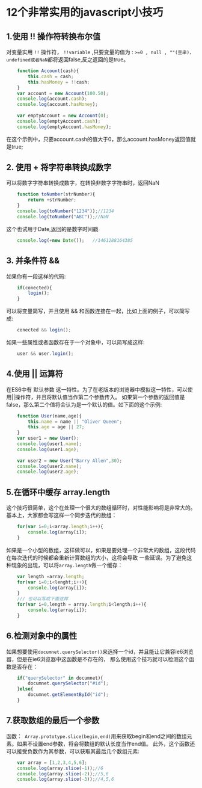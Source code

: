 # 12个非常实用的javascript小技巧

## 1.使用  !!  操作符转换布尔值
对变量实用 ```!!``` 操作符， ```!!variable``` ,只要变量的值为 : ```>=0 , null , ""(空串)，undefined或者NaN```都将返回false,反之返回的是true。
``` javascript
    function Account(cash){
        this.cash = cash;
        this.hasMoney = !!cash;
    }
    var account = new Account(100.50);
    console.log(account.cash);
    console.log(account.hasMoney);
    
    var emptyAccount = new Account(0);
    console.log(emptyAccount.cash);
    console.log(emptyAccount.hasMoney);
```
在这个示例中，只要account.cash的值大于0，那么account.hasMoney返回值就是true;

## 2. 使用 + 将字符串转换成数字
可以将数字字符串转换成数字，在转换非数字字符串时，返回NaN
``` javascript
    function toNumber(strNumber){
        return +strNumber;        
    }
    console.log(toNumber("1234"));//1234
    console.log(toNumber("ABC"));//NaN
```
这个也试用于Date,返回的是数字时间戳
``` javascript
    console.log(+new Date());   //1461288164385
```
## 3. 并条件符  && 
如果你有一段这样的代码:
``` javascript
    if(conected){
        login();
    }
```
可以将变量简写，并且使用 && 和函数连接在一起，比如上面的例子，可以简写成:
``` javascript
    conected && login();
```
如果一些属性或者函数存在于一个对象中，可以简写成这样:
``` javascript
    user && user.login();
```
## 4.使用 || 运算符
在ES6中有 默认参数 这一特性。为了在老版本的浏览器中模拟这一特性，可以使用||操作符，并且将默认值当作第二个参数传入。
如果第一个参数的返回值是false，那么第二个值将会认为是一个默认的值。如下面的这个示例:
``` javascript 
    function User(name,age){
        this.name = name || "Oliver Queen";
        this.age = age || 27;
    }
    var user1 = new User();
    console.log(user1.name);
    console.log(user1.age);
    
    var user2 = new User("Barry Allen",30);
    console.log(user2.name);
    console.log(user2.age);
```
## 5.在循环中缓存 array.length
这个技巧很简单，这个在处理一个很大的数组循环时，对性能影响将是非常大的。
基本上，大家都会写这样一个同步迭代的数组：
``` javascript 
    for(var i=0;i<array.length;i++){
        console.log(array[i]);
    }
```
如果是一个小型的数组，这样做可以，如果是要处理一个非常大的数组，这段代码在每次迭代的时候都会重新计算数组的大小，这将会导致
一些延误。为了避免这种现象的出现，可以将```array.length```做一个缓存：
``` javascript
    var length =array.length;
    for(var i=0;i<lenght;i++){
        console.log(array[i]);
    }
    /// 也可以写成下面这样
    for(var i=0,length = array.length;i<length;i++){
        console.log(array[i]);
    }            
```
## 6.检测对象中的属性
如果想要使用```documnet.querySelector()```来选择一个id，并且能让它兼容ie6浏览器，但是在ie6浏览器中这函数是不存在的，
那么使用这个技巧就可以检测这个函数是否存在：
``` javascript
    if("querySelector" in documnet){
        documnet.querySelector("#id");
    }else{
        documnet.getElementById("id");
    }
````
## 7.获取数组的最后一个参数

函数：``` Array.prototype.slice(begin,end)```用来获取begin和end之间的数组元素。如果不设置end参数，将会将数组的默认长度当作end值。
此外，这个函数还可以接受负数作为其参数，可以获取其最后几个数组元素:

```javascript
    var array = [1,2,3,4,5,6];
    console.log(array.slice(-1));//6
    console.log(array.slice(-2));//5,6
    console.log(array.slice(-3));//4,5,6
```
